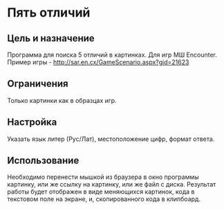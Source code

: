 # Пять отличий
## Цель и назначение
Программа для поиска 5 отличий в картинках. Для игр МШ Encounter. Пример игры - http://sar.en.cx/GameScenario.aspx?gid=21623
## Ограничения
Только картинки как в образцах игр.
## Настройка
Указать язык литер (Рус/Лат), местоположение цифр, формат ответа.
## Использование
Необходимо перенести мышкой из браузера в окно программы картинку, или же ссылку на картинку, или же файл с диска.
Результат работы будет отображен в виде меняющихся картинок, кода в текстовом поле на экране, и, скопированного кода в клипбоард.
